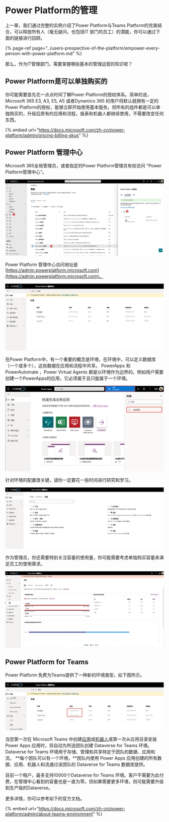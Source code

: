 # Power Platform的管理

上一章，我们通过完整的实例介绍了Power Platform与Teams Platform的完美结合，可以释放所有人（毫无疑问，也包括IT 部门的员工）的潜能，你可以通过下面的链接进行回顾。

{% page-ref page="../users-prespective-of-the-platform/empower-every-person-with-power-platform.md" %}

那么，作为IT管理部门，需要掌握哪些基本的管理运营的知识呢？

## Power Platform是可以单独购买的

你可能需要首先花一点点时间了解Power Platform的授权体系。简单的说，Microsoft 365 E3, A3, E5, A5 或者Dynamics 365 的用户将默认就拥有一定的Power Platform的授权，能够立即开始使用基本服务。但所有的组件都是可以单独购买的，升级后原有的应用和流程，报表和机器人都继续使用，不需要改变任何东西。

{% embed url="https://docs.microsoft.com/zh-cn/power-platform/admin/pricing-billing-skus" %}

## Power Platform 管理中心

Microsoft 365全局管理员，或者指定的Power Platform管理员有权访问 "Power Platform管理中心“。

![](../.gitbook/assets/tu-pian-%20%28266%29.png)

Power Platform 管理中心访问地址是 [https://admin.powerplatform.microsoft.com](https://admin.powerplatform.microsoft.com)。

![](../.gitbook/assets/tu-pian-%20%28259%29.png)

在Power Platform中，有一个重要的概念是环境，在环境中，可以定义数据库（一个或多个），这些数据在应用和流程中共享。 PowerApps 和 PowerAutomate ，Power Virtual Agents 都是以环境作为边界的。例如用户需要创建一个PowerApps的应用，它必须属于且只能属于一个环境。

![](../.gitbook/assets/tu-pian-%20%28263%29.png)

针对环境的配置很关键，请你一定要花一些时间进行研究和学习。

![](../.gitbook/assets/tu-pian-%20%28267%29.png)

作为管理员，你还需要特别关注容量的使用量，你可能需要考虑单独购买容量来满足员工的使用需求。

![](../.gitbook/assets/tu-pian-%20%28261%29.png)

## Power Platform for Teams

Power  Platform 免费为Teams提供了一种新的环境类型，如下图所示。

![](../.gitbook/assets/tu-pian-%20%28258%29.png)

当您第一次在 Microsoft Teams 中创建[应用](https://docs.microsoft.com/zh-cn/powerapps/teams/create-first-app)或[机器人](https://docs.microsoft.com/zh-cn/power-virtual-agents/teams/authoring-first-bot-teams#create-a-bot)或第一次从应用目录安装 Power Apps 应用时，将自动为所选团队创建 Dataverse for Teams 环境。 Dataverse for Teams 环境用于存储、管理和共享特定于团队的数据、应用和流。 **每个团队可以有一个环境，**团队内使用 Power Apps 应用创建的所有数据、应用、机器人和流通过该团队的 Dataverse for Teams 数据库提供。

目前一个租户，最多支持10000个Dataverse for Teams 环境。客户不需要为此付费，在管理中心看到的容量也是一直为零。但如果需要更多环境，则可能需要升级到生产版的Dataverse。

更多详情，你可以参考如下的官方文档。

{% embed url="https://docs.microsoft.com/zh-cn/power-platform/admin/about-teams-environment" %}





